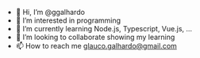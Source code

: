 - 👋 Hi, I’m @ggalhardo
- 👀 I’m interested in programming
- 🌱 I’m currently learning Node.js, Typescript, Vue.js, ...
- 💞️ I’m looking to collaborate showing my learning
- 📫 How to reach me glauco.galhardo@gmail.com

<!---
ggalhardo/ggalhardo is a ✨ special ✨ repository because its `README.md` (this file) appears on your GitHub profile.
You can click the Preview link to take a look at your changes.
--->
